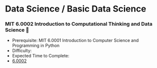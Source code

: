 # Data Science / Basic Data Science

### MIT 6.0002 Introduction to Computational Thinking and Data Science 🎯
- Prerequisite: MIT 6.0001 Introduction to Computer Science and Programming in Python
- Difficulty:
- Expected Time to Complete:
- [6.0002](https://ocw.mit.edu/courses/6-0002-introduction-to-computational-thinking-and-data-science-fall-2016/)
